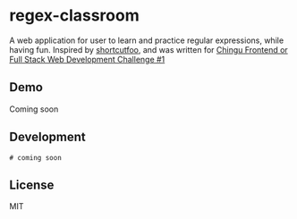 # regex-classroom
A web application for user to learn and practice regular expressions, while having fun. Inspired by [shortcutfoo](https://www.shortcutfoo.com/app/dojos/regex), and was written for [Chingu Frontend or Full Stack Web Development Challenge #1](https://medium.com/chingu/chingu-frontend-or-full-stack-web-development-challenge-1-7d8edcd54411)

## Demo
Coming soon

## Development
```
# coming soon
```

## License
MIT

